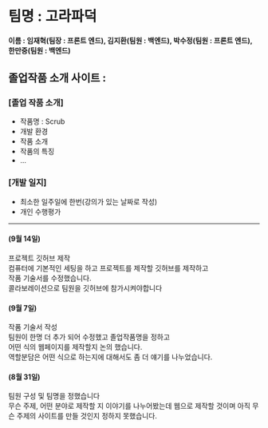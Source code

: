 # 팀명 : 고라파덕

#### 이름 : 임재혁(팀장 : 프론트 엔드), 김지환(팀원 : 백엔드), 박수정(팀원 : 프론트 엔드), 한만중(팀원 : 백엔드)

## 졸업작품 소개 사이트 :

### [졸업 작품 소개]

- 작품명 : Scrub
- 개발 환경
- 작품 소개
- 작품의 특징
- ...

### [개발 일지]

- 최소한 일주일에 한번(강의가 있는 날짜로 작성)
- 개인 수행평가

---

#### (9월 14일)
프로젝트 깃허브 제작  
컴퓨터에 기본적인 세팅을 하고 프로젝트를 제작할 깃허브를 제작하고  
작품 기술서를 수정했습니다.  
콜라보레이션으로 팀원을 깃허브에 참가시켜야합니다  

#### (9월 7일)

작품 기술서 작성  
팀원이 한명 더 추가 되어 수정했고 졸업작품명을 정하고  
어떤 식의 웹페이지를 제작할지 논의 했습니다.  
역할분담은 어떤 식으로 하는지에 대해서도 좀 더 얘기를 나누었습니다.

#### (8월 31일)

팀원 구성 및 팀명을 정했습니다  
무슨 주제, 어떤 분야로 제작할 지 이야기를 나누어봤는데 웹으로 제작할 것이며 아직 무슨 주제의 사이트를 만들 것인지 정하지 못했습니다.
